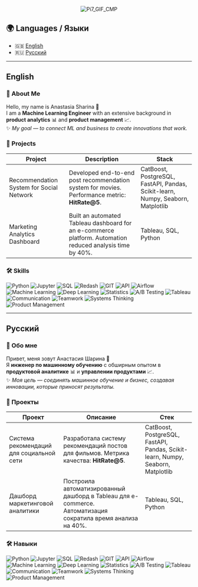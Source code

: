 <div align="center">

![Pi7_GIF_CMP](https://github.com/user-attachments/assets/10bfebeb-324a-413e-85ed-cef70222e25a)

</div>

## 🌍 Languages / Языки
- 🇬🇧 [English](#english)
- 🇷🇺 [Русский](#%D1%80%D1%83%D1%81%D1%81%D0%BA%D0%B8%D0%B9)

---

## English

### 🚀 About Me
Hello, my name is Anastasia Sharina 👋  
I am a **Machine Learning Engineer** with an extensive background in **product analytics** 📊 and **product management** 📈.  
✨ *My goal — to connect ML and business to create innovations that work.*

### 📌 Projects

| Project | Description | Stack |
|---------|-------------|-------|
| Recommendation System for Social Network | Developed end-to-end post recommendation system for movies. Performance metric: **HitRate@5**. | CatBoost, PostgreSQL, FastAPI, Pandas, Scikit-learn, Numpy, Seaborn, Matplotlib |
| Marketing Analytics Dashboard | Built an automated Tableau dashboard for an e-commerce platform. Automation reduced analysis time by 40%. | Tableau, SQL, Python |

### 🛠 Skills

![Python](https://img.shields.io/badge/-Python-FFF?style=for-the-badge&logo=python)
![Jupyter](https://img.shields.io/badge/-Jupyter_Notebook-FFF?style=for-the-badge&logo=Jupyter)
![SQL](https://img.shields.io/badge/-SQL-00A4EF?style=for-the-badge&logo=SQL)
![Redash](https://img.shields.io/badge/-Redash-E44D26?style=for-the-badge&logo=Redash)
![GIT](https://img.shields.io/badge/-GIT-FFF?style=for-the-badge&logo=GIT)
![API](https://img.shields.io/badge/-API-FF6600?style=for-the-badge&logo=API)
![Airflow](https://img.shields.io/badge/-Airflow-77DDE7?style=for-the-badge&logo=AIRFLOW)
![Machine Learning](https://img.shields.io/badge/-Machine_Learning-007ACC?style=for-the-badge&logo=machine-learning)
![Deep Learning](https://img.shields.io/badge/-Deep_Learning-FF6F00?style=for-the-badge&logo=brain)
![Statistics](https://img.shields.io/badge/-Statistics-FF5733?style=for-the-badge&logo=chart-bar)
![A/B Testing](https://img.shields.io/badge/-A/B_Testing-00BFFF?style=for-the-badge&logo=split)
![Tableau](https://img.shields.io/badge/-Tableau-FF6F00?style=for-the-badge&logo=Tableau)
![Communication](https://img.shields.io/badge/-Communication-4CAF50?style=for-the-badge&logo=comment)
![Teamwork](https://img.shields.io/badge/-Teamwork-FF9800?style=for-the-badge&logo=people)
![Systems Thinking](https://img.shields.io/badge/-Systems_Thinking-795548?style=for-the-badge&logo=gear)
![Product Management](https://img.shields.io/badge/-Product_Management-9C27B0?style=for-the-badge&logo=producthunt)

---

## Русский

### 🚀 Обо мне
Привет, меня зовут Анастасия Шарина 👋  
Я **инженер по машинному обучению** с обширным опытом в **продуктовой аналитике** 📊 и **управлении продуктами** 📈.  
✨ *Моя цель — соединять машинное обучение и бизнес, создавая инновации, которые приносят результаты.*

### 📌 Проекты

| Проект | Описание | Стек |
|--------|----------|------|
| Система рекомендаций для социальной сети | Разработала систему рекомендаций постов для фильмов. Метрика качества: **HitRate@5**. | CatBoost, PostgreSQL, FastAPI, Pandas, Scikit-learn, Numpy, Seaborn, Matplotlib |
| Дашборд маркетинговой аналитики | Построила автоматизированный дашборд в Tableau для e-commerce. Автоматизация сократила время анализа на 40%. | Tableau, SQL, Python |

### 🛠 Навыки

![Python](https://img.shields.io/badge/-Python-FFF?style=for-the-badge&logo=python)
![Jupyter](https://img.shields.io/badge/-Jupyter_Notebook-FFF?style=for-the-badge&logo=Jupyter)
![SQL](https://img.shields.io/badge/-SQL-00A4EF?style=for-the-badge&logo=SQL)
![Redash](https://img.shields.io/badge/-Redash-E44D26?style=for-the-badge&logo=Redash)
![GIT](https://img.shields.io/badge/-GIT-FFF?style=for-the-badge&logo=GIT)
![API](https://img.shields.io/badge/-API-FF6600?style=for-the-badge&logo=API)
![Airflow](https://img.shields.io/badge/-Airflow-77DDE7?style=for-the-badge&logo=AIRFLOW)
![Machine Learning](https://img.shields.io/badge/-Machine_Learning-007ACC?style=for-the-badge&logo=machine-learning)
![Deep Learning](https://img.shields.io/badge/-Deep_Learning-FF6F00?style=for-the-badge&logo=brain)
![Statistics](https://img.shields.io/badge/-Statistics-FF5733?style=for-the-badge&logo=chart-bar)
![A/B Testing](https://img.shields.io/badge/-A/B_Testing-00BFFF?style=for-the-badge&logo=split)
![Tableau](https://img.shields.io/badge/-Tableau-FF6F00?style=for-the-badge&logo=Tableau)
![Communication](https://img.shields.io/badge/-Communication-4CAF50?style=for-the-badge&logo=comment)
![Teamwork](https://img.shields.io/badge/-Teamwork-FF9800?style=for-the-badge&logo=people)
![Systems Thinking](https://img.shields.io/badge/-Systems_Thinking-795548?style=for-the-badge&logo=gear)
![Product Management](https://img.shields.io/badge/-Product_Management-9C27B0?style=for-the-badge&logo=producthunt)

